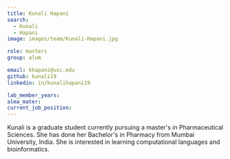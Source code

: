 ```yaml
---
title: Kunali Hapani
search:
  - Kunali
  - Hapani
image: images/team/Kunali-Hapani.jpg

role: masters
group: alum

email: khapani@usc.edu
github: kunali19
linkedin: in/kunalihapani19

lab_member_years: 
alma_mater: 
current_job_position: 
---
```


Kunali is a graduate student currently pursuing a master's in Pharmaceutical Sciences. She has done her Bachelor's in Pharmacy from Mumbai University, India. She is interested in learning computational languages and bioinformatics.
